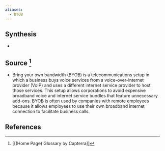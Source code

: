 ```yaml
---
aliases:
  - BYOB
---
```

## Synthesis
- 
## Source [^1]
- Bring your own bandwidth (BYOB) is a telecommunications setup in which a business buys voice services from a voice-over-internet provider (VoIP) and uses a different internet service provider to host those services. This setup allows corporations to avoid expensive broadband voice and internet service bundles that feature unnecessary add-ons. BYOB is often used by companies with remote employees because it allows employees to use their own broadband internet connection to facilitate business calls.
## References

[^1]: [[(Home Page) Glossary by Capterra]]